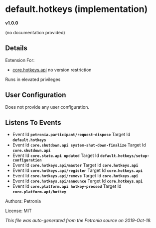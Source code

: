 # default.hotkeys (implementation)
**v1.0.0**

(no documentation provided)

## Details

Extension For:
* [core.hotkeys.api](core.hotkeys.api.md)
  no version restriction


Runs in elevated privileges

## User Configuration

Does not provide any user configuration.







## Listens To Events

* Event Id **`petronia.participant/request-dispose`**
  Target Id **`default.hotkeys`**
* Event Id **`core.shutdown.api system-shut-down-finalize`**
  Target Id **`core.shutdown.api`**
* Event Id **`core.state.api updated`**
  Target Id **`default.hotkeys/setup-configuration`**
* Event Id **`core.hotkeys.api/master`**
  Target Id **`core.hotkeys.api`**
* Event Id **`core.hotkeys.api/register`**
  Target Id **`core.hotkeys.api`**
* Event Id **`core.hotkeys.api/remove`**
  Target Id **`core.hotkeys.api`**
* Event Id **`core.hotkeys.api/announce`**
  Target Id **`core.hotkeys.api`**
* Event Id **`core.platform.api hotkey-pressed`**
  Target Id **`core.platform.api/hotkey`**



Authors: Petronia

License: MIT

*This file was auto-generated from the Petronia source on 2019-Oct-18.*
